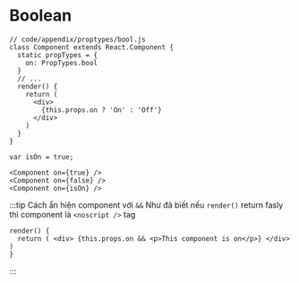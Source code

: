 # Boolean
```tsx{4}
// code/appendix/proptypes/bool.js
class Component extends React.Component {
  static propTypes = {
    on: PropTypes.bool
  }
  // ...
  render() {
    return (
      <div>
        {this.props.on ? 'On' : 'Off'}
      </div>
    )
  }
}
```
```tsx
var isOn = true;

<Component on={true} />
<Component on={false} />
<Component on={isOn} />
```
:::tip Cách ẩn hiện component với `&&`
Như đã biết nếu `render()` return fasly thì component là `<noscript />` tag
```tsx{2}
render() { 
  return ( <div> {this.props.on && <p>This component is on</p>} </div> ) 
}
```
:::